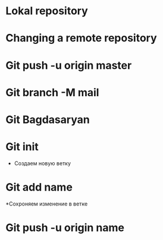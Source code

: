 # Lokal repository

# Changing a remote repository

# Git push -u origin master

# Git branch -M mail

# Git Bagdasaryan

# Git init
* Создаем новую ветку

# Git add name 
*Сохроняем изменение в ветке

# Git push -u origin name